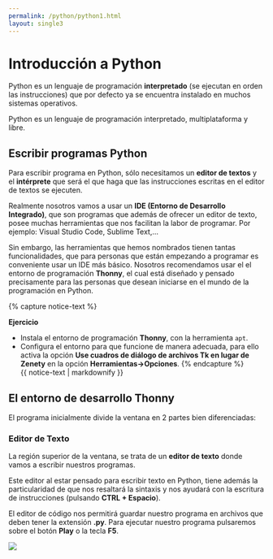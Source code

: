 ```yaml
---
permalink: /python/python1.html
layout: single3
---
```


# Introducción a Python

Python es un lenguaje de programación **interpretado** (se ejecutan en orden las instrucciones) que por defecto ya se encuentra instalado en muchos sistemas operativos.

Python es un lenguaje de programación interpretado, multiplataforma y libre.

## Escribir programas Python

Para escribir programa en Python, sólo necesitamos un **editor de textos** y el **intérprete** que será el que haga que las instrucciones escritas en el editor de textos se ejecuten.

Realmente nosotros vamos a usar un **IDE (Entorno de Desarrollo Integrado)**, que son programas que además de ofrecer un editor de texto, posee muchas herramientas que nos facilitan la labor de programar. Por ejemplo: Visual Studio Code, Sublime Text,...

Sin embargo, las herramientas que hemos nombrados tienen tantas funcionalidades, que para personas que están empezando a programar es conveniente usar un IDE más básico. Nosotros  recomendamos usar el el entorno de programación **Thonny**, el cual está diseñado y pensado precisamente para las personas que desean iniciarse en el mundo de la programación en Python.

{% capture notice-text %}

**Ejercicio**

* Instala el entorno de programación **Thonny**, con la herramienta `apt`.
* Configura el entorno para que funcione de manera adecuada, para ello activa la opción **Use cuadros de diálogo de archivos Tk en lugar de Zenety** en la opción **Herramientas->Opciones**.
{% endcapture %}<div class="notice--info">{{ notice-text | markdownify }}</div>

## El entorno de desarrollo Thonny

El programa inicialmente divide la ventana en 2 partes bien diferenciadas:

### Editor de Texto

La región superior de la ventana, se trata de un **editor de texto** donde vamos a escribir nuestros programas. 

Este editor al estar pensado para escribir texto en Python, tiene además la particularidad de que nos resaltará la sintaxis y nos ayudará con la escritura de instrucciones (pulsando **CTRL + Espacio**).

El editor de código nos permitirá guardar nuestro programa en archivos que deben tener la extensión **.py**. Para ejecutar nuestro programa pulsaremos sobre el botón **Play** o la tecla **F5**.

![ ](lmgs/hlc2324/img/img1.png)